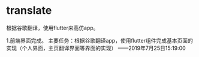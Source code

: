 # translate

根据谷歌翻译，使用flutter来高仿app。

1.前端界面完成。
    主要任务：根据谷歌翻译app，使用flutter组件完成基本页面的实现（个人界面，主页翻译界面等界面的实现）      ——2019年7月25日15:19:00
